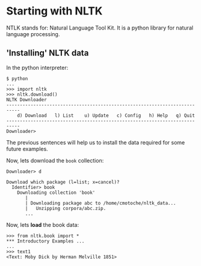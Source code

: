 # Starting with NLTK

NTLK stands for: Natural Language Tool Kit. It is a python library for natural
language processing.

## 'Installing' NLTK data
In the python interpreter:

```
$ python
...
>>> import nltk
>>> nltk.download()
NLTK Downloader
---------------------------------------------------------------------------
    d) Download   l) List    u) Update   c) Config   h) Help   q) Quit
---------------------------------------------------------------------------
Downloader>
```

The previous sentences will help us to install the data required for some future examples.

Now, lets download the `book` collection:

```
Downloader> d

Download which package (l=list; x=cancel)?
  Identifier> book
    Downloading collection 'book'
       |
       | Downloading package abc to /home/cmotoche/nltk_data...
       |   Unzipping corpora/abc.zip.
       ...
```

Now, lets **load** the book data:

```
>>> from nltk.book import *
*** Introductory Examples ...
...
>>> text1
<Text: Moby Dick by Herman Melville 1851>
```
